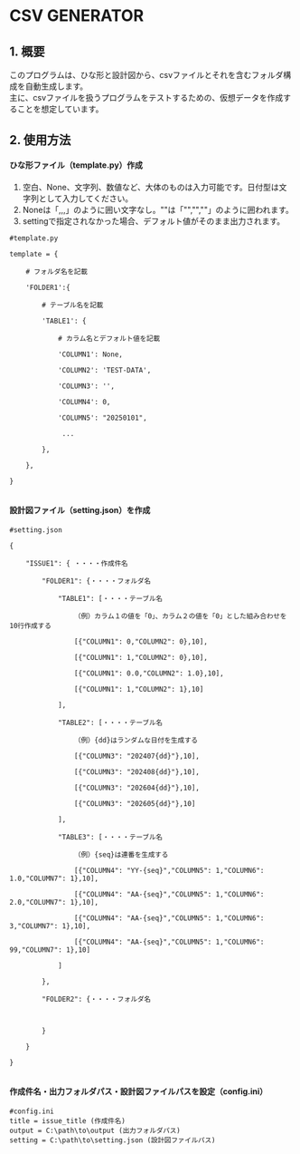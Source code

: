# CSV GENERATOR
## 1. 概要
   このプログラムは、ひな形と設計図から、csvファイルとそれを含むフォルダ構成を自動生成します。  
   主に、csvファイルを扱うプログラムをテストするための、仮想データを作成することを想定しています。  
## 2. 使用方法
#### ひな形ファイル（template.py）作成
<ol>
   <li>空白、None、文字列、数値など、大体のものは入力可能です。日付型は文字列として入力してください。</li>
   <li>Noneは「,,,」のように囲い文字なし。""は「"","",""」のように囲われます。</li>
   <li>settingで指定されなかった場合、デフォルト値がそのまま出力されます。</li>
</ol>
<div class="snippet-clipboard-content notranslate overflow-auto">
<pre class="notranslate"><code>#template.py<br>
template = {<br>
    # フォルダ名を記載<br>
    'FOLDER1':{<br>
        # テーブル名を記載<br>
        'TABLE1': {<br>
            # カラム名とデフォルト値を記載<br>
            'COLUMN1': None,<br>
            'COLUMN2': 'TEST-DATA',<br>
            'COLUMN3': '',<br>
            'COLUMN4': 0,<br>
            'COLUMN5': "20250101",<br>
             ...<br>
        },<br>
    },<br>
}<br>
</code></pre>

#### 設計図ファイル（setting.json）を作成
<div class="snippet-clipboard-content notranslate overflow-auto">
<pre class="notranslate"><code>#setting.json<br>
{<br>
    "ISSUE1": { ・・・・作成件名<br>
        "FOLDER1": {・・・・フォルダ名<br>
            "TABLE1": [・・・・テーブル名<br>
                （例）カラム１の値を「0」、カラム２の値を「0」とした組み合わせを10行作成する<br>
                [{"COLUMN1": 0,"COLUMN2": 0},10],<br>
                [{"COLUMN1": 1,"COLUMN2": 0},10],<br>
                [{"COLUMN1": 0.0,"COLUMN2": 1.0},10],<br>
                [{"COLUMN1": 1,"COLUMN2": 1},10]<br>
            ],<br>
            "TABLE2": [・・・・テーブル名<br>
                （例）{dd}はランダムな日付を生成する<br>
                [{"COLUMN3": "202407{dd}"},10],<br>
                [{"COLUMN3": "202408{dd}"},10],<br>
                [{"COLUMN3": "202604{dd}"},10],<br>
                [{"COLUMN3": "202605{dd}"},10]<br>
            ],<br>
            "TABLE3": [・・・・テーブル名<br>
                （例）{seq}は連番を生成する<br>
                [{"COLUMN4": "YY-{seq}","COLUMN5": 1,"COLUMN6": 1.0,"COLUMN7": 1},10],<br>
                [{"COLUMN4": "AA-{seq}","COLUMN5": 1,"COLUMN6": 2.0,"COLUMN7": 1},10],<br>
                [{"COLUMN4": "AA-{seq}","COLUMN5": 1,"COLUMN6": 3,"COLUMN7": 1},10],<br>
                [{"COLUMN4": "AA-{seq}","COLUMN5": 1,"COLUMN6": 99,"COLUMN7": 1},10]<br>
            ]<br>
        },<br>
        "FOLDER2": {・・・・フォルダ名<br>
            <br>
        }<br>
    }<br>
}<br>
</code></pre>
               

#### 作成件名・出力フォルダパス・設計図ファイルパスを設定（config.ini）
<div class="snippet-clipboard-content notranslate overflow-auto">
<pre class="notranslate"><code>#config.ini
title = issue_title (作成件名)
output = C:\path\to\output (出力フォルダパス)
setting = C:\path\to\setting.json (設計図ファイルパス)
</code></pre>
